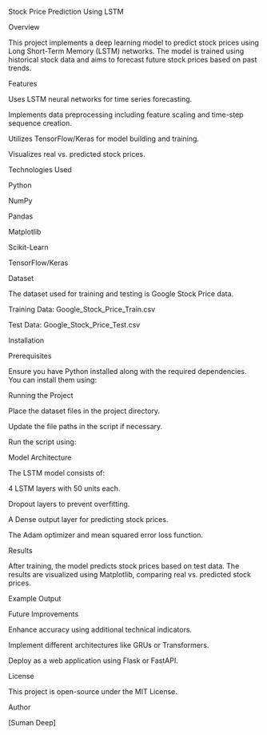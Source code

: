 Stock Price Prediction Using LSTM

Overview

This project implements a deep learning model to predict stock prices using Long Short-Term Memory (LSTM) networks. The model is trained using historical stock data and aims to forecast future stock prices based on past trends.

Features

Uses LSTM neural networks for time series forecasting.

Implements data preprocessing including feature scaling and time-step sequence creation.

Utilizes TensorFlow/Keras for model building and training.

Visualizes real vs. predicted stock prices.

Technologies Used

Python

NumPy

Pandas

Matplotlib

Scikit-Learn

TensorFlow/Keras

Dataset

The dataset used for training and testing is Google Stock Price data.

Training Data: Google_Stock_Price_Train.csv

Test Data: Google_Stock_Price_Test.csv

Installation

Prerequisites

Ensure you have Python installed along with the required dependencies. You can install them using:

Running the Project

Place the dataset files in the project directory.

Update the file paths in the script if necessary.

Run the script using:

Model Architecture

The LSTM model consists of:

4 LSTM layers with 50 units each.

Dropout layers to prevent overfitting.

A Dense output layer for predicting stock prices.

The Adam optimizer and mean squared error loss function.

Results

After training, the model predicts stock prices based on test data. The results are visualized using Matplotlib, comparing real vs. predicted stock prices.

Example Output



Future Improvements

Enhance accuracy using additional technical indicators.

Implement different architectures like GRUs or Transformers.

Deploy as a web application using Flask or FastAPI.

License

This project is open-source under the MIT License.

Author

[Suman Deep]

